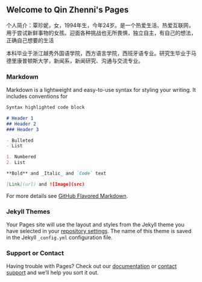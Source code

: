 ## Welcome to Qin Zhenni's Pages

个人简介：覃珍妮，女，1994年生，今年24岁。是一个热爱生活、热爱互联网，用于尝试新鲜事物的女孩。迎面各种挑战也无所畏惧，独立自主，有自己的想法，正确自己想要的生活

本科毕业于浙江越秀外国语学院，西方语言学院，西班牙语专业。研究生毕业于马德里康普顿斯大学，新闻系，新闻研究、沟通与交流专业。

### Markdown

Markdown is a lightweight and easy-to-use syntax for styling your writing. It includes conventions for

```markdown
Syntax highlighted code block

# Header 1
## Header 2
### Header 3

- Bulleted
- List

1. Numbered
2. List

**Bold** and _Italic_ and `Code` text

[Link](url) and ![Image](src)
```

For more details see [GitHub Flavored Markdown](https://guides.github.com/features/mastering-markdown/).

### Jekyll Themes

Your Pages site will use the layout and styles from the Jekyll theme you have selected in your [repository settings](https://github.com/complejarene/complejarene/settings). The name of this theme is saved in the Jekyll `_config.yml` configuration file.

### Support or Contact

Having trouble with Pages? Check out our [documentation](https://help.github.com/categories/github-pages-basics/) or [contact support](https://github.com/contact) and we’ll help you sort it out.
